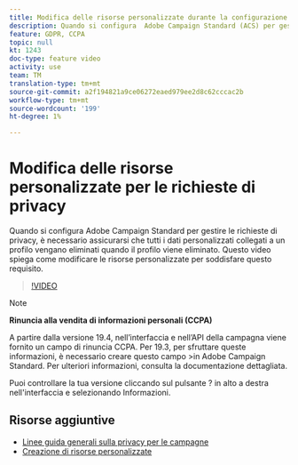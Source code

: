 ```yaml
---
title: Modifica delle risorse personalizzate durante la configurazione  Adobe Campaign Standard (ACS) per le richieste di privacy
description: Quando si configura  Adobe Campaign Standard (ACS) per gestire le richieste di privacy, è necessario assicurarsi che tutti i dati personalizzati collegati a un profilo vengano eliminati quando il profilo viene eliminato. Questo video spiega come modificare le risorse personalizzate per soddisfare questo requisito.
feature: GDPR, CCPA
topic: null
kt: 1243
doc-type: feature video
activity: use
team: TM
translation-type: tm+mt
source-git-commit: a2f194821a9ce06272eaed979ee2d8c62cccac2b
workflow-type: tm+mt
source-wordcount: '199'
ht-degree: 1%

---
```



# Modifica delle risorse personalizzate per le richieste di privacy

Quando si configura  Adobe Campaign Standard per gestire le richieste di privacy, è necessario assicurarsi che tutti i dati personalizzati collegati a un profilo vengano eliminati quando il profilo viene eliminato. Questo video spiega come modificare le risorse personalizzate per soddisfare questo requisito.

>[!VIDEO](https://video.tv.adobe.com/v/23326?quality=12)

>[!NOTE]
>
>**Rinuncia alla vendita di informazioni personali (CCPA)**
>
>A partire dalla versione 19.4, nell’interfaccia e nell’API della campagna viene fornito un campo di rinuncia CCPA. Per 19.3, per sfruttare queste informazioni, è necessario creare questo campo >in  Adobe Campaign Standard. Per ulteriori informazioni, consulta la documentazione [](https://helpx.adobe.com/campaign/kb/acs-privacy.html#ccpa) dettagliata.
>
> Puoi controllare la tua versione cliccando sul pulsante ? in alto a destra nell&#39;interfaccia e selezionando Informazioni.

## Risorse aggiuntive

* [Linee guida generali sulla privacy per le campagne](https://helpx.adobe.com/campaign/kb/campaign-privacy-overview.html)
* [Creazione di risorse personalizzate](/help/managing-processes-and-data/custom-resources/creating-custom-resources.md)
